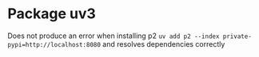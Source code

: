 # Package uv3

Does not produce an error when installing p2 `uv add p2 --index private-pypi=http://localhost:8080` and resolves dependencies correctly
